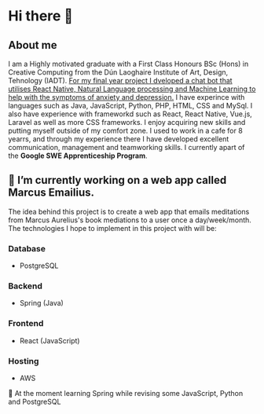 # Hi there 👋

## About me 

I am a Highly motivated graduate with a First Class Honours BSc (Hons) in Creative Computing from the Dún Laoghaire Institute of Art, Design, Tehnology (IADT). [For my final year project I dveloped a chat bot that utilises React Native, Natural Language processing and Machine Learning to help with the symptoms of anxiety and depression.](https://www.google.com) I have experince with languages such as Java, JavaScript, Python, PHP, HTML, CSS and MySql. I also have experience with frameworkd such as React, React Native, Vue.js, Laravel as well as more CSS frameworks. I enjoy acquiring new skills and putting myself outside of my comfort zone. I used to work in a cafe for 8 yearrs, and through my experience there I have developed excellent communication, management and teamworking skills. I currently apart of the **Google SWE Apprenticeship Program**.

## 🔭 I’m currently working on a web app called Marcus Emailius.

The idea behind this project is to create a web app that emails meditations from Marcus Aurelius's book mediations to a user once a day/week/month. 
The technologies I hope to implement in this project with will be: 

  ### Database
  
  * PostgreSQL
    
  ### Backend
  
  * Spring (Java)
    
  ### Frontend
  
  * React (JavaScript)
    
  ### Hosting
  
  * AWS


🌱 At the moment learning Spring while revising some JavaScript, Python and PostgreSQL
<!--
**CaolanOH/CaolanOH** is a ✨ _special_ ✨ repository because its `README.md` (this file) appears on your GitHub profile.

Here are some ideas to get you started:

- 🔭 I’m currently working on ...
- 🌱 I’m currently learning ...
- 👯 I’m looking to collaborate on ...
- 🤔 I’m looking for help with ...
- 💬 Ask me about ...
- 📫 How to reach me: ...
- 😄 Pronouns: ...
- ⚡ Fun fact: ...
-->
